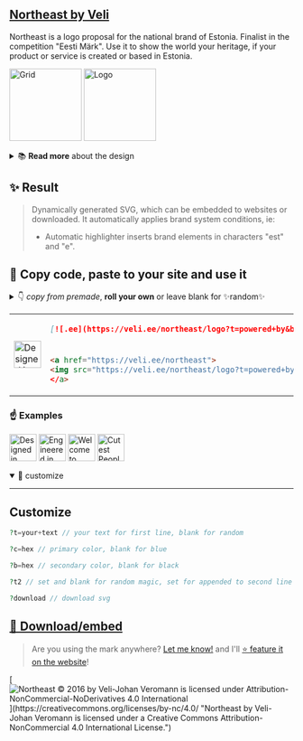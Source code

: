 ## [Northeast by Veli](http://veli.ee/northeast/)
Northeast is a logo proposal for the national brand of Estonia. Finalist in the competition "Eesti Märk". Use it to show the world your heritage, if your product or service is created or based in Estonia. 


<a href="https://veli.ee/northeast"><img src="https://veli.ee/northeast/img/grid.svg?2" height="128" alt="Grid"></a>
<a href="https://veli.ee/northeast"><img src="https://veli.ee/northeast/logo?t=git.veli.ee&c=808080&t2" height="128" alt="Logo"></a>


<details>
  <summary> 📚 <strong>Read more</strong> about the design </summary>

*** 

## 📐 Brandmark construction
### ↗️ Symbol
The shape's main idea is to convey the geological and political location of Estonia - Northeast Europe.
The brand is designed with flexibility to express the strength of Estonian creation in any area possible. 

<details>
  <summary>🇪🇪 Symbol essence</summary>

* ↗️ Northeast location
* 🧭 Cardinal points
* 🏵️ Cornflower
* 🛞 Sun wheel
* 🏵 National motif
* 🏵 Snowflake
* 🕂 Nordic Cross
* 🌀 Movement / Engergy
* 🧿 Centered
* 🎯 Focus
* ▪ IT / click
* ▪ Pixel / digital
* 👆 Cursor
* 👾 Etno / seto
* 𓏢 Jews' harp
* 🌸 Brooch
* #️⃣ #hashtag
* 🌱 Modern / Startup
* 🪡 Cross-stich
* 🌾 Grain
  
</details>

### ⌨️ Typography
The wordmark is set in "[Adam](https://www.fatype.com/typefaces/adam)", created by Estonian typographer [Anton Koovit](http://www.korkork.com). 

</details>

## ✨ Result

> Dynamically generated SVG, which can be embedded to websites or downloaded. It automatically applies brand system conditions, ie:
> - Automatic highlighter inserts brand elements in characters "est" and "e".


## 🤝 Copy code, paste to your site and use it



<details>
  <summary> 👇 <em>copy from premade</em>, <strong>roll your own</strong> or leave blank for ✨random✨ </summary>

*** 
  
You can use your own `t=""` value, using `%20` or `+` for space. Leave it out for random nice texts 😊

### HTML

```html
<a href="https://veli.ee/northeast"><img src="https://veli.ee/northeast/logo?=designed+in" alt="Designed in Estonia"></a>  
```
```html
<a href="https://veli.ee/northeast"><img src="https://veli.ee/northeast/logo?t=engineered+in" alt="Engineered in Estonia"></a>  
```
```html
<a href="https://veli.ee/northeast"><img src="https://veli.ee/northeast/logot=welcome+to" alt="Welcome to Estonia"></a>  
```
```html
<a href="https://veli.ee/northeast"><img src="https://veli.ee/northeast/logot=cutest+people" alt="Cutest People"></a>  
```  

### markdown
  
```markdown
[![Northeast](http://veli.ee/northeast/logo?t=cutest+people&b=808080)](https://github.com/velijv/northeast)
```
  
</details>

<table>
  <tr>
<td rowspan="2">
<a href="http://veli.ee/northeast"><img src="http://veli.ee/northeast/logo.php?type=powered+by&c1=808080" alt="Designed in Estonia" height="48"></a>
</td>
    <td>

```markdown
[![.ee](https://veli.ee/northeast/logo?t=powered+by&b=808080)](https://github.com/velijv/northeast)
```  

  </td>
  </tr>
  <tr>
    <td>

```html
<a href="https://veli.ee/northeast">
<img src="https://veli.ee/northeast/logo?t=powered+by" alt=".ee"
</a>  
```

  </td>
  </tr>
</table>

### ☝️ Examples

<a href="https://veli.ee/northeast"><img src="https://veli.ee/northeast/logo.php?type=designed+in&c1=808080&t2" alt="Designed in Estonia" height="48"></a>
<a href="https://veli.ee/northeast"><img src="https://veli.ee/northeast/logo.php?type=engineered+in&c1=808080&t2" alt="Engineered in Estonia" height="48"></a>
<a href="https://veli.ee/northeast"><img src="https://veli.ee/northeast/logo.php?&c1=808080&t2" alt="Welcome to Estonia" height="48"></a>
<a href="https://veli.ee/northeast"><img src="https://veli.ee/northeast/logo.php?type=bestest+coders&c1=808080&t2&1" alt="Cutest People" height="48"></a>


<details open>
  <summary> 🎨 customize </summary>

*** 
  
## Customize

```php
?t=your+text // your text for first line, blank for random
```
```php
?c=hex // primary color, blank for blue
```
```php
?b=hex // secondary color, blank for black
```
```php
?t2 // set and blank for random magic, set for appended to second line
```  
```php
?download // download svg
```  

</details>

## [💾 Download/embed](https://veli.ee/northeast) 
> Are you using the mark anywhere? [Let me know!](mailto:northeast@veli.ee) and I'll [⭐ feature it on the website](https://veli.ee/northeast#featured)!

[![Northeast © 2016 by Veli-Johan Veromann is licensed under Attribution-NonCommercial-NoDerivatives 4.0 International](https://img.shields.io/badge/Licence-CC--BY--NC--ND%204.0-rgba%280%2C0%2C0%2C0%29?logo=CreativeCommons&logoColor=fff&labelColor=00f&style=flat-square&color=rgba(0,0,0,0.3))](https://creativecommons.org/licenses/by-nc/4.0/ "Northeast by Veli-Johan Veromann is licensed under a Creative Commons Attribution-NonCommercial 4.0 International License.")

